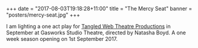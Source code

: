 +++
date = "2017-08-03T19:18:28+11:00"
title = "The Mercy Seat"
banner = "posters/mercy-seat.jpg"
+++

I am lighting a one act play for [Tangled Web Theatre Productions][]
in September at Gasworks Studio Theatre, directed by Natasha Boyd. A
one week season opening on 1st September 2017.

[Tangled Web Theatre Productions]: http://tangledweb.com.au
[The Mercy Seat]: https://www.facebook.com/events/516679062056317/

